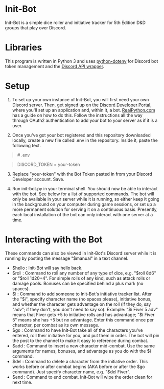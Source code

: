 # Init-Bot
Init-Bot is a simple dice roller and initiative tracker for 5th Edition D&D groups that play over Discord.

# Libraries
This program is written in Python 3 and uses [python-dotenv](https://pypi.org/project/python-dotenv/) for Discord bot token management and the [Discord API wrapper](https://discordpy.readthedocs.io/en/stable/index.html).

# Setup
1. To set up your own instance of Init-Bot, you will first need your own Discord server. Then, get signed up on the [Discord Developer Portal](https://discord.com/developers/docs/intro), where you'll set up an application and, within it, a bot. [RealPython.com](https://realpython.com/how-to-make-a-discord-bot-python/) has a guide on how to do this. Follow the instructions all the way through OAuth2 authentication to add your bot to your server as if it is a user.

2. Once you've got your bot registered and this repository downloaded locally, create a new file called .env in the repository. Inside it, paste the following text.
> \# .env

> DISCORD_TOKEN = your-token

3. Replace "your-token" with the Bot Token pasted in from your Discord Developer account. Save.

4. Run init-bot.py in your terminal shell. You should now be able to interact with the bot. See below for a list of supported commands. The bot will only be available in your server while it is running, so either keep it going in the background on your computer during game sessions, or set up a more permanent solution for serving it on a continuous basis. Presently, each local installation of the bot can only interact with one server at a time.

# Interacting with the Bot
These commands can also be viewed in Init-Bot's Discord server while it is running by posting the message "$manual" in a text channel.

- $hello : Init-Bot will say hello back.
- $roll : Command to roll any number of any type of dice, e.g. "$roll 8d6" or "$roll 1d20+4". For simple rolls of any kind, such as attack rolls or damage pools. Bonuses can be specified behind a plus mark (no spaces).
- $i : Command to add someone to Init-Bot's initiative tracker list. After the "$i", specify character name (no spaces please), initiative bonus, and whether the character gets advantage on the roll (if they do, say "adv"; if they don't, you don't need to say so). Example: "$i Fiver 5 adv" means that Fiver gets +5 to initiative rolls and has advantage; "$i Fiver 5" means she has +5 but no advantage. Enter this command once per character, per combat as its own message.
- $go : Command to have Init-Bot take all of the characters you've entered, roll their initiative for you, and put them in order. The bot will pin the post to the channel to make it easy to reference during combat.
- $add : Command to insert a new character mid-combat. Use the same arguments for names, bonuses, and advantage as you do with the $i command.
- $del : Command to delete a character from the initiative order. This works before or after combat begins (AKA before or after the $go command). Just specify character name, e.g. "$del Fiver".
- $end : Command to end combat. Init-Bot will wipe the order clean for next time.
